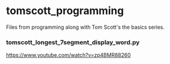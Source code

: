 # tomscott_programming
Files from programming along with Tom Scott's the basics series.

### tomscott_longest_7segment_display_word.py
https://www.youtube.com/watch?v=zp4BMR88260
